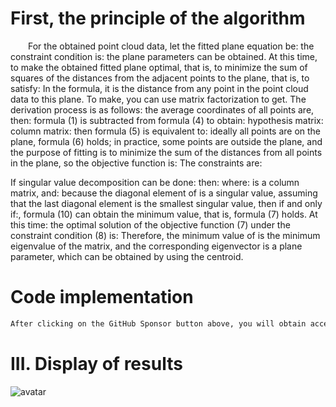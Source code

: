 #  First, the principle of the algorithm 

   For the obtained point cloud data, let the fitted plane equation be: the constraint condition is: the plane parameters can be obtained. At this time, to make the obtained fitted plane optimal, that is, to minimize the sum of squares of the distances from the adjacent points to the plane, that is, to satisfy: In the formula, it is the distance from any point in the point cloud data to this plane. To make, you can use matrix factorization to get. The derivation process is as follows: the average coordinates of all points are, then: formula (1) is subtracted from formula (4) to obtain: hypothesis matrix: column matrix: then formula (5) is equivalent to: ideally all points are on the plane, formula (6) holds; in practice, some points are outside the plane, and the purpose of fitting is to minimize the sum of the distances from all points in the plane, so the objective function is: The constraints are: 

  If singular value decomposition can be done: then: where: is a column matrix, and: because the diagonal element of is a singular value, assuming that the last diagonal element is the smallest singular value, then if and only if:, formula (10) can obtain the minimum value, that is, formula (7) holds. At this time: the optimal solution of the objective function (7) under the constraint condition (8) is: Therefore, the minimum value of is the minimum eigenvalue of the matrix, and the corresponding eigenvector is a plane parameter, which can be obtained by using the centroid. 

#  Code implementation 

  ```python  
After clicking on the GitHub Sponsor button above, you will obtain access permissions to my private code repository ( https://github.com/slowlon/my_code_bar ) to view this blog code. By searching the code number of this blog, you can find the code you need, code number is: 202402030957451394
  ```  
#  III. Display of results 

 ![avatar]( a0516ceff1a547a2acdb7a3edf2d51d9.png) 


